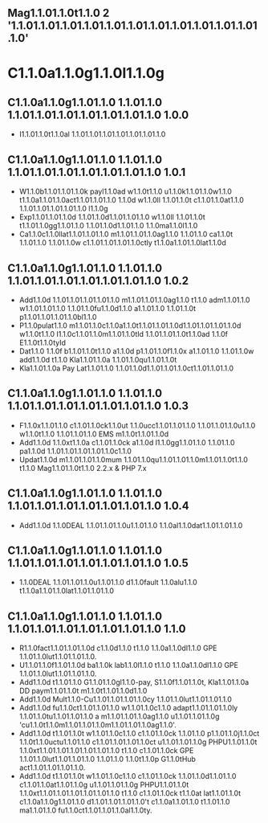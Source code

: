 Mag1.1.01.1.0t1.1.0 2 '1.1.01.1.01.1.01.1.01.1.01.1.01.1.01.1.01.1.01.1.01.1.01.1.0'
------------------------------   

# C1.1.0a1.1.0g1.1.0l1.1.0g #

## C1.1.0a1.1.0g1.1.01.1.0 1.1.01.1.0 1.1.01.1.01.1.01.1.01.1.01.1.01.1.0 1.0.0
+ I1.1.01.1.0t1.1.0al 1.1.01.1.01.1.01.1.01.1.01.1.01.1.0
## C1.1.0a1.1.0g1.1.01.1.0 1.1.01.1.0 1.1.01.1.01.1.01.1.01.1.01.1.01.1.0 1.0.1
+ W1.1.0b1.1.01.1.01.1.0k payl1.1.0ad w1.1.0t1.1.0 u1.1.0k1.1.01.1.0w1.1.0 t1.1.0a1.1.01.1.0act1.1.01.1.01.1.0 1.1.0d w1.1.0ll 1.1.01.1.0t c1.1.01.1.0at1.1.0 1.1.01.1.01.1.01.1.01.1.0 l1.1.0g
+ Exp1.1.01.1.01.1.0d 1.1.01.1.0d1.1.01.1.01.1.0 w1.1.0ll 1.1.01.1.0t t1.1.01.1.0gg1.1.01.1.0 1.1.01.1.0d1.1.01.1.0 1.1.0ma1.1.0l1.1.0
+ Ca1.1.0c1.1.0llat1.1.01.1.01.1.0 m1.1.01.1.01.1.0ag1.1.0 1.1.01.1.0 ca1.1.0t 1.1.01.1.0 1.1.01.1.0w c1.1.01.1.01.1.01.1.0ctly t1.1.0a1.1.01.1.0lat1.1.0d

## C1.1.0a1.1.0g1.1.01.1.0 1.1.01.1.0 1.1.01.1.01.1.01.1.01.1.01.1.01.1.0 1.0.2
+ Add1.1.0d 1.1.01.1.01.1.01.1.01.1.0 m1.1.01.1.01.1.0ag1.1.0 t1.1.0 adm1.1.01.1.0 w1.1.01.1.01.1.0 1.1.01.1.0fu1.1.0d1.1.0 a1.1.01.1.0 1.1.01.1.0t p1.1.01.1.01.1.01.1.0bl1.1.0
+ P1.1.0pulat1.1.0 m1.1.01.1.0c1.1.0a1.1.0t1.1.01.1.01.1.0d1.1.01.1.01.1.01.1.0d w1.1.0t1.1.0 I1.1.0c1.1.01.1.0m1.1.01.1.0tId 1.1.01.1.01.1.0t1.1.0ad 1.1.0f E1.1.0t1.1.0tyId
+ Dat1.1.0 1.1.0f b1.1.01.1.0t1.1.0 a1.1.0d p1.1.01.1.0f1.1.0x a1.1.01.1.0 1.1.01.1.0w add1.1.0d t1.1.0 Kla1.1.01.1.0a 1.1.01.1.0qu1.1.01.1.0t
+ Kla1.1.01.1.0a Pay Lat1.1.01.1.0 1.1.01.1.0d1.1.01.1.01.1.0ct1.1.01.1.01.1.0

## C1.1.0a1.1.0g1.1.01.1.0 1.1.01.1.0 1.1.01.1.01.1.01.1.01.1.01.1.01.1.0 1.0.3

* F1.1.0x1.1.01.1.0 c1.1.01.1.0ck1.1.0ut 1.1.0ucc1.1.01.1.01.1.0 1.1.01.1.01.1.0u1.1.0 w1.1.0t1.1.0 1.1.01.1.01.1.0 EMS m1.1.0t1.1.01.1.0d
* Add1.1.0d 1.1.0xt1.1.0a c1.1.01.1.0ck a1.1.0d l1.1.0gg1.1.01.1.0 1.1.01.1.0 pa1.1.0d 1.1.01.1.01.1.01.1.01.1.0c1.1.0
* Updat1.1.0d m1.1.01.1.01.1.0mum 1.1.01.1.0qu1.1.01.1.01.1.0m1.1.01.1.0t1.1.0 t1.1.0 Mag1.1.01.1.0t1.1.0 2.2.x & PHP 7.x

## C1.1.0a1.1.0g1.1.01.1.0 1.1.01.1.0 1.1.01.1.01.1.01.1.01.1.01.1.01.1.0 1.0.4

* Add1.1.0d 1.1.0DEAL 1.1.01.1.01.1.0u1.1.01.1.0 1.1.0al1.1.0dat1.1.01.1.01.1.0

## C1.1.0a1.1.0g1.1.01.1.0 1.1.01.1.0 1.1.01.1.01.1.01.1.01.1.01.1.01.1.0 1.0.5

* 1.1.0DEAL 1.1.01.1.01.1.0u1.1.01.1.0 d1.1.0fault 1.1.0alu1.1.0 t1.1.0a1.1.01.1.0lat1.1.01.1.01.1.0

## C1.1.0a1.1.0g1.1.01.1.0 1.1.01.1.0 1.1.01.1.01.1.01.1.01.1.01.1.01.1.0 1.1.0

* R1.1.0fact1.1.01.1.01.1.0d c1.1.0d1.1.0 t1.1.0 1.1.0a1.1.0dl1.1.0 GPE 1.1.01.1.0lut1.1.01.1.01.1.0.
* U1.1.01.1.0f1.1.01.1.0d ba1.1.0k lab1.1.0l1.1.0 t1.1.0 1.1.0a1.1.0dl1.1.0 GPE 1.1.01.1.0lut1.1.01.1.01.1.0.
* Add1.1.0d t1.1.01.1.0 G1.1.01.1.0gl1.1.0-pay, S1.1.0f1.1.01.1.0t, Kla1.1.01.1.0a DD paym1.1.01.1.0t m1.1.0t1.1.01.1.0d1.1.0
* Add1.1.0d Mult1.1.0-Cu1.1.01.1.01.1.01.1.0cy 1.1.01.1.0lut1.1.01.1.01.1.0
* Add1.1.0d fu1.1.0ct1.1.01.1.01.1.0 w1.1.01.1.0c1.1.0 adapt1.1.01.1.01.1.0ly 1.1.01.1.0tu1.1.01.1.01.1.0 a m1.1.01.1.01.1.0ag1.1.0 u1.1.01.1.01.1.0g 'cu1.1.0t1.1.0m1.1.01.1.01.1.0m1.1.01.1.01.1.0ag1.1.0'.
* Add1.1.0d t1.1.01.1.0t w1.1.01.1.0c1.1.0 c1.1.01.1.0ck 1.1.01.1.0 p1.1.01.1.0j1.1.0ct 1.1.0t1.1.0uctu1.1.01.1.0 c1.1.01.1.01.1.01.1.0ct u1.1.01.1.01.1.0g PHPU1.1.01.1.0t 1.1.0xt1.1.01.1.01.1.01.1.01.1.01.1.0 t1.1.0 c1.1.01.1.0ck GPE 1.1.01.1.0lut1.1.01.1.01.1.0 1.1.01.1.0 1.1.0t1.1.0p G1.1.0tHub act1.1.01.1.01.1.01.1.0.
* Add1.1.0d t1.1.01.1.0t w1.1.01.1.0c1.1.0 c1.1.01.1.0ck 1.1.01.1.0d1.1.01.1.0 c1.1.01.1.0at1.1.01.1.0g u1.1.01.1.01.1.0g PHPU1.1.01.1.0t 1.1.0xt1.1.01.1.01.1.01.1.01.1.01.1.0 t1.1.0 c1.1.01.1.0ck t1.1.0at lat1.1.01.1.0t c1.1.0a1.1.0g1.1.01.1.0 d1.1.01.1.01.1.01.1.0't c1.1.0a1.1.01.1.0 t1.1.01.1.0 ma1.1.01.1.0 fu1.1.0ct1.1.01.1.01.1.0al1.1.0ty.

